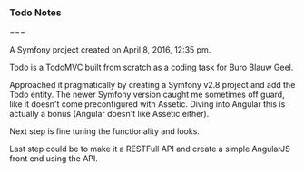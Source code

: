 ### Todo Notes
===

A Symfony project created on April 8, 2016, 12:35 pm.

Todo is a TodoMVC built from scratch as a coding task for Buro Blauw Geel.

Approached it pragmatically by creating a Symfony v2.8 project and add the Todo entity. The newer Symfony version
caught me sometimes off guard, like it doesn't come preconfigured with Assetic. Diving into Angular this
is actually a bonus (Angular doesn't like Assetic either).

Next step is fine tuning the functionality and looks.

Last step could be to make it a RESTFull API and create a simple AngularJS front end using the API.

